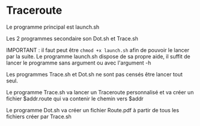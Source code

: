 # Traceroute

Le programme principal est launch.sh

Les 2 programmes secondaire son Dot.sh et Trace.sh

IMPORTANT : il faut peut être `chmod +x launch.sh` afin de pouvoir le lancer par la suite.
Le programme launch.sh dispose de sa propre aide, il suffit de lancer le programme sans argument ou avec l'argument -h

Les programmes Trace.sh et Dot.sh ne sont pas censés être lancer tout seul.

Le programme Trace.sh va lancer un Traceroute personnalisé et va créer un fichier $addr.route qui va contenir le chemin vers $addr

Le programme Dot.sh va créer un fichier Route.pdf à partir de tous les fichiers créer par Trace.sh
